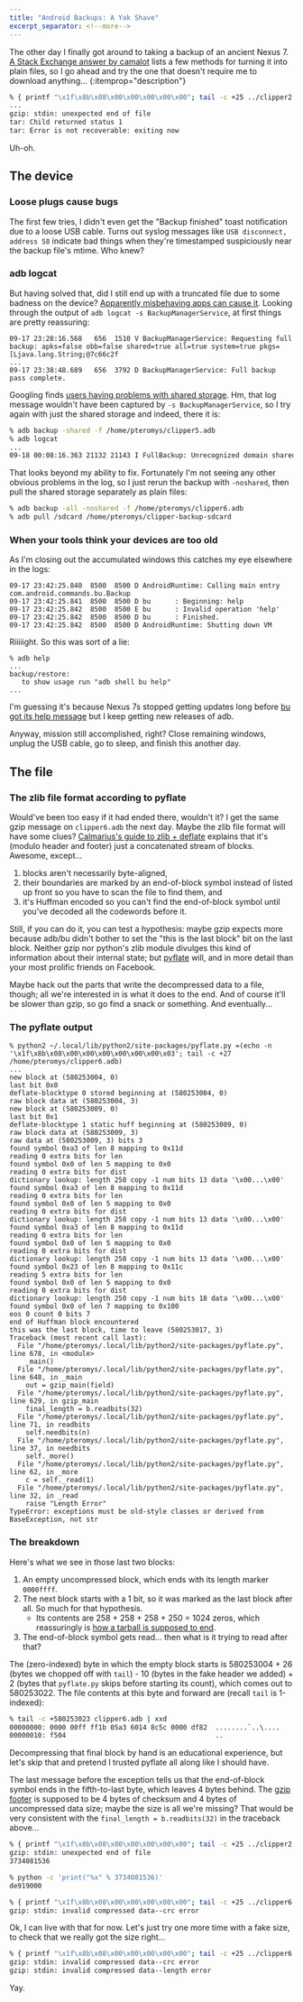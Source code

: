 ```yaml
---
title: "Android Backups: A Yak Shave"
excerpt_separator: <!--more-->
---
```


The other day I finally got around to taking a backup of an ancient Nexus 7.
[A Stack Exchange answer by camalot][SEcamalot] lists a few methods
for turning it into plain files, so I go ahead and try the one that doesn't
require me to download anything...
{:itemprop="description"}

```sh
% { printf "\x1f\x8b\x08\x00\x00\x00\x00\x00"; tail -c +25 ../clipper2.adb; } | tar -xvz
...
gzip: stdin: unexpected end of file
tar: Child returned status 1
tar: Error is not recoverable: exiting now
```

Uh-oh.

[SEcamalot]: https://android.stackexchange.com/a/28483

<!--more-->

## The device

### Loose plugs cause bugs

The first few tries, I didn't even get the "Backup finished" toast notification
due to a loose USB cable. Turns out syslog messages like `USB disconnect,
address 58` indicate bad things when they're timestamped suspiciously near the
backup file's mtime. Who knew?

### adb logcat

But having solved that, did I still end up with a truncated file due to
some badness on the device? [Apparently misbehaving apps can cause it][ABE49].
Looking through the output of `adb logcat -s BackupManagerService`, at first
things are pretty reassuring:

```
09-17 23:28:16.568   656  1510 V BackupManagerService: Requesting full backup: apks=false obb=false shared=true all=true system=true pkgs=[Ljava.lang.String;@7c66c2f
...
09-17 23:38:48.689   656  3792 D BackupManagerService: Full backup pass complete.
```

Googling finds [users having problems with shared storage][UnrecognizedDomain].
Hm, that log message wouldn't have been captured by `-s BackupManagerService`,
so I try again with just the shared storage and indeed, there it is:

```sh
% adb backup -shared -f /home/pteromys/clipper5.adb
% adb logcat
...
09-18 00:08:16.363 21132 21143 I FullBackup: Unrecognized domain shared/0
```

That looks beyond my ability to fix. Fortunately I'm not seeing any other
obvious problems in the log, so I just rerun the backup with `-noshared`,
then pull the shared storage separately as plain files:

```sh
% adb backup -all -noshared -f /home/pteromys/clipper6.adb
% adb pull /sdcard /home/pteromys/clipper-backup-sdcard
```

### When your tools think your devices are too old

As I'm closing out the accumulated windows this catches my eye elsewhere in
the logs:

```
09-17 23:42:25.840  8500  8500 D AndroidRuntime: Calling main entry com.android.commands.bu.Backup
09-17 23:42:25.841  8500  8500 D bu      : Beginning: help
09-17 23:42:25.842  8500  8500 E bu      : Invalid operation 'help'
09-17 23:42:25.842  8500  8500 D bu      : Finished.
09-17 23:42:25.842  8500  8500 D AndroidRuntime: Shutting down VM
```

Riiiiight. So this was sort of a lie:

```
% adb help
...
backup/restore:
   to show usage run "adb shell bu help"
...
```

I'm guessing it's because Nexus 7s stopped getting updates long before
[bu got its help message][buhelpcommit] but I keep getting new releases of adb.

Anyway, mission still accomplished, right? Close remaining windows, unplug the
USB cable, go to sleep, and finish this another day.

[ABE49]: https://github.com/nelenkov/android-backup-extractor/issues/49#issuecomment-412366371
[UnrecognizedDomain]: https://talk.sonymobile.com/t5/Xperia-Z5-Z5-Compact-Z5-Premium/Sony-Xperia-Z5-Compact-fails-to-adb-backup-shared-storage/td-p/1136642
[buhelpcommit]: https://android.googlesource.com/platform/frameworks/base/+/9d5f8e11e11e93fbf0d9cbcbb68b7b0062695e5d

## The file

### The zlib file format according to pyflate

Would've been too easy if it had ended there, wouldn't it? I get the same
gzip message on `clipper6.adb` the next day. Maybe the zlib file format will
have some clues? [Calmarius's guide to zlib + deflate][Calmarius] explains that
it's (modulo header and footer) just a concatenated stream of blocks. Awesome,
except...

1. blocks aren't necessarily byte-aligned,
2. their boundaries are marked by an end-of-block symbol instead of listed
   up front so you have to scan the file to find them, and
3. it's Huffman encoded so you can't find the end-of-block
   symbol until you've decoded all the codewords before it.

Still, if you can do it, you can test a hypothesis: maybe gzip expects more
because adb/bu didn't bother to set the "this is the last block" bit on the
last block. Neither gzip nor python's zlib module divulges this kind of
information about their internal state; but [pyflate][pyflate] will, and in
more detail than your most prolific friends on Facebook.

Maybe hack out the parts that write the decompressed data to a file, though;
all we're interested in is what it does to the end. And of course it'll be
slower than gzip, so go find a snack or something. And eventually...

### The pyflate output

```
% python2 ~/.local/lib/python2/site-packages/pyflate.py =(echo -n '\x1f\x8b\x08\x00\x00\x00\x00\x00\x00\x03'; tail -c +27 /home/pteromys/clipper6.adb)
...
new block at (580253004, 0)
last bit 0x0
deflate-blocktype 0 stored beginning at (580253004, 0)
raw block data at (580253004, 3)
new block at (580253009, 0)
last bit 0x1
deflate-blocktype 1 static huff beginning at (580253009, 0)
raw block data at (580253009, 3)
raw data at (580253009, 3) bits 3
found symbol 0xa3 of len 8 mapping to 0x11d
reading 0 extra bits for len
found symbol 0x0 of len 5 mapping to 0x0
reading 0 extra bits for dist
dictionary lookup: length 258 copy -1 num bits 13 data '\x00...\x00'
found symbol 0xa3 of len 8 mapping to 0x11d
reading 0 extra bits for len
found symbol 0x0 of len 5 mapping to 0x0
reading 0 extra bits for dist
dictionary lookup: length 258 copy -1 num bits 13 data '\x00...\x00'
found symbol 0xa3 of len 8 mapping to 0x11d
reading 0 extra bits for len
found symbol 0x0 of len 5 mapping to 0x0
reading 0 extra bits for dist
dictionary lookup: length 258 copy -1 num bits 13 data '\x00...\x00'
found symbol 0x23 of len 8 mapping to 0x11c
reading 5 extra bits for len
found symbol 0x0 of len 5 mapping to 0x0
reading 0 extra bits for dist
dictionary lookup: length 250 copy -1 num bits 18 data '\x00...\x00'
found symbol 0x0 of len 7 mapping to 0x100
eos 0 count 0 bits 7
end of Huffman block encountered
this was the last block, time to leave (580253017, 3)
Traceback (most recent call last):
  File "/home/pteromys/.local/lib/python2/site-packages/pyflate.py", line 678, in <module>
    _main()
  File "/home/pteromys/.local/lib/python2/site-packages/pyflate.py", line 648, in _main
    out = gzip_main(field)
  File "/home/pteromys/.local/lib/python2/site-packages/pyflate.py", line 629, in gzip_main
    final_length = b.readbits(32)
  File "/home/pteromys/.local/lib/python2/site-packages/pyflate.py", line 71, in readbits
    self.needbits(n)
  File "/home/pteromys/.local/lib/python2/site-packages/pyflate.py", line 37, in needbits
    self._more()
  File "/home/pteromys/.local/lib/python2/site-packages/pyflate.py", line 62, in _more
    c = self._read(1)
  File "/home/pteromys/.local/lib/python2/site-packages/pyflate.py", line 32, in _read
    raise "Length Error"
TypeError: exceptions must be old-style classes or derived from BaseException, not str
```

### The breakdown

Here's what we see in those last two blocks:

1. An empty uncompressed block, which ends with its length marker `0000ffff`.
2. The next block starts with a 1 bit, so it was marked as the last block
   after all. So much for that hypothesis.
   * Its contents are 258 + 258 + 258 + 250 = 1024 zeros, which
     reassuringly is [how a tarball is supposed to end][WPtar].
3. The end-of-block symbol gets read... then what is it trying to read after
   that?

The (zero-indexed) byte in which the empty block starts is 580253004 + 26
(bytes we chopped off with `tail`) - 10 (bytes in the fake header we added) + 2
(bytes that `pyflate.py` skips before starting its count), which comes out
to 580253022. The file contents at this byte and forward are (recall `tail`
is 1-indexed):

```sh
% tail -c +580253023 clipper6.adb | xxd
00000000: 0000 00ff ff1b 05a3 6014 8c5c 0000 df82  ........`..\....
00000010: f504                                     ..
```

Decompressing that final block by hand is an educational experience, but
let's skip that and pretend I trusted pyflate all along like I should have.

The last message before the exception tells us that the end-of-block symbol
ends in the fifth-to-last byte, which leaves 4 bytes behind.
The [gzip footer][ForensicsWiki] is supposed to be 4 bytes of checksum
and 4 bytes of uncompressed data size; maybe the size is all we're missing?
That would be very consistent with the `final_length = b.readbits(32)` in
the traceback above...

```sh
% { printf "\x1f\x8b\x08\x00\x00\x00\x00\x00"; tail -c +25 ../clipper2.adb; } | zcat | wc -c
gzip: stdin: unexpected end of file
3734081536

% python -c 'print("%x" % 3734081536)'
de919000

% { printf "\x1f\x8b\x08\x00\x00\x00\x00\x00"; tail -c +25 ../clipper6.adb; printf "\x00\x90\x91\xde"; } | zcat > /dev/null
gzip: stdin: invalid compressed data--crc error
```

Ok, I can live with that for now. Let's just try one more time with a fake
size, to check that we really got the size right...

```sh
% { printf "\x1f\x8b\x08\x00\x00\x00\x00\x00"; tail -c +25 ../clipper6.adb; printf "\x00\x90\x91\xdf"; } | zcat > /dev/null
gzip: stdin: invalid compressed data--crc error
gzip: stdin: invalid compressed data--length error
```

Yay.

[Calmarius]: http://calmarius.net/?lang=en&page=programming%2Fzlib_deflate_quick_reference
[pyflate]: https://github.com/pfalcon/pyflate
[WPtar]: https://en.wikipedia.org/wiki/Tar_(computing)#File_format
[ForensicsWiki]: https://www.forensicswiki.org/wiki/Gzip#File_footer

